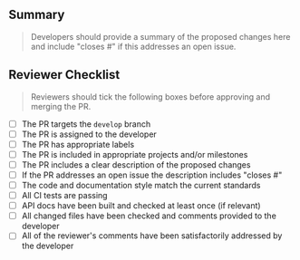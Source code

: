 ## Summary

> Developers should provide a summary of the proposed changes here and include "closes #<ISSUE NUMBER>" if this addresses an open issue.

## Reviewer Checklist

> Reviewers should tick the following boxes before approving and merging the PR.

- [ ] The PR targets the `develop` branch
- [ ] The PR is assigned to the developer
- [ ] The PR has appropriate labels
- [ ] The PR is included in appropriate projects and/or milestones
- [ ] The PR includes a clear description of the proposed changes
- [ ] If the PR addresses an open issue the description includes "closes #<ISSUE NUMBER>"
- [ ] The code and documentation style match the current standards
- [ ] All CI tests are passing
- [ ] API docs have been built and checked at least once (if relevant)
- [ ] All changed files have been checked and comments provided to the developer
- [ ] All of the reviewer's comments have been satisfactorily addressed by the developer
